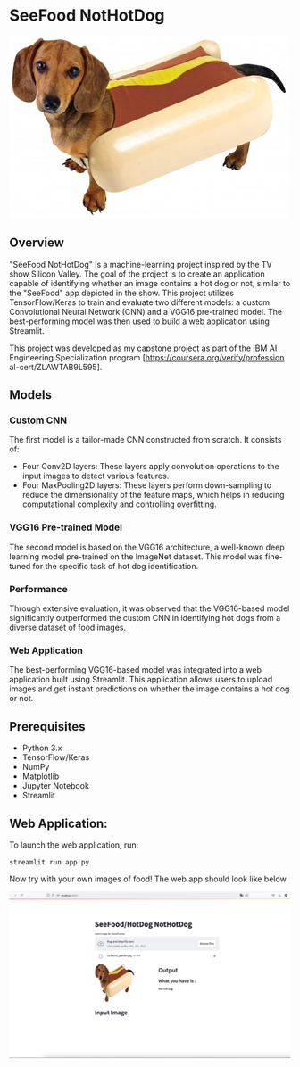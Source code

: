 # SeeFood NotHotDog


![](cachorro_quente.jpg)


## Overview

"SeeFood NotHotDog" is a machine-learning project inspired by the TV show Silicon Valley. The goal of the project is to create an application capable of identifying whether an image contains a hot dog or not, similar to the "SeeFood" app depicted in the show. This project utilizes TensorFlow/Keras to train and evaluate two different models: a custom Convolutional Neural Network (CNN) and a VGG16 pre-trained model. The best-performing model was then used to build a web application using Streamlit.

This project was developed as my capstone project as part of the IBM AI Engineering Specialization program [https://coursera.org/verify/profession al-cert/ZLAWTAB9L595].

## Models
### Custom CNN

The first model is a tailor-made CNN constructed from scratch. It consists of:

  - Four Conv2D layers: These layers apply convolution operations to the input images to detect various features.
  - Four MaxPooling2D layers: These layers perform down-sampling to reduce the dimensionality of the feature maps, which helps in reducing computational complexity and controlling overfitting.

### VGG16 Pre-trained Model

The second model is based on the VGG16 architecture, a well-known deep learning model pre-trained on the ImageNet dataset. This model was fine-tuned for the specific task of hot dog identification.

### Performance

Through extensive evaluation, it was observed that the VGG16-based model significantly outperformed the custom CNN in identifying hot dogs from a diverse dataset of food images.


### Web Application

The best-performing VGG16-based model was integrated into a web application built using Streamlit. This application allows users to upload images and get instant predictions on whether the image contains a hot dog or not.

## Prerequisites

  - Python 3.x
  - TensorFlow/Keras
  - NumPy
  - Matplotlib
  - Jupyter Notebook
  - Streamlit

## Web Application: 
To launch the web application, run:

    streamlit run app.py

Now try with your own images of food!
The web app should look like below

![](webapp.png)
